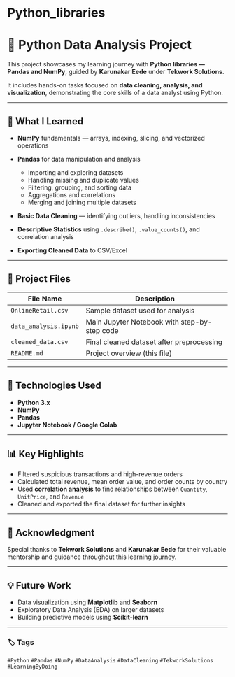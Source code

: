 # Python_libraries
# 🧠 Python Data Analysis Project

This project showcases my learning journey with **Python libraries — Pandas and NumPy**, guided by **Karunakar Eede** under **Tekwork Solutions**.

It includes hands-on tasks focused on **data cleaning, analysis, and visualization**, demonstrating the core skills of a data analyst using Python.

---

## 🚀 What I Learned

* **NumPy** fundamentals — arrays, indexing, slicing, and vectorized operations
* **Pandas** for data manipulation and analysis

  * Importing and exploring datasets
  * Handling missing and duplicate values
  * Filtering, grouping, and sorting data
  * Aggregations and correlations
  * Merging and joining multiple datasets
* **Basic Data Cleaning** — identifying outliers, handling inconsistencies
* **Descriptive Statistics** using `.describe()`, `.value_counts()`, and correlation analysis
* **Exporting Cleaned Data** to CSV/Excel

---

## 📂 Project Files

| File Name             | Description                                  |
| --------------------- | -------------------------------------------- |
| `OnlineRetail.csv`    | Sample dataset used for analysis             |
| `data_analysis.ipynb` | Main Jupyter Notebook with step-by-step code |
| `cleaned_data.csv`    | Final cleaned dataset after preprocessing    |
| `README.md`           | Project overview (this file)                 |

---

## 🧰 Technologies Used

* **Python 3.x**
* **NumPy**
* **Pandas**
* **Jupyter Notebook / Google Colab**

---

## 📊 Key Highlights

* Filtered suspicious transactions and high-revenue orders
* Calculated total revenue, mean order value, and order counts by country
* Used **correlation analysis** to find relationships between `Quantity`, `UnitPrice`, and `Revenue`
* Cleaned and exported the final dataset for further insights

---

## 🙌 Acknowledgment

Special thanks to **Tekwork Solutions** and **Karunakar Eede** for their valuable mentorship and guidance throughout this learning journey.

---

## 💡 Future Work

* Data visualization using **Matplotlib** and **Seaborn**
* Exploratory Data Analysis (EDA) on larger datasets
* Building predictive models using **Scikit-learn**

---

### 🏷️ Tags

`#Python` `#Pandas` `#NumPy` `#DataAnalysis` `#DataCleaning` `#TekworkSolutions` `#LearningByDoing`
